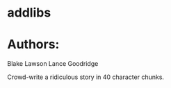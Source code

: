 addlibs
=======

Authors:
====
Blake Lawson
Lance Goodridge

Crowd-write a ridiculous story in 40 character chunks.
